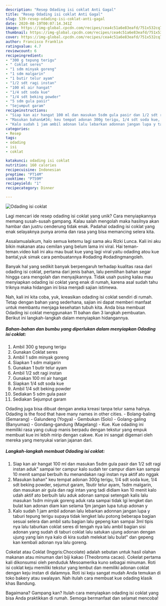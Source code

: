 ```yaml
---
description: "Resep Odading isi coklat Anti Gagal"
title: "Resep Odading isi coklat Anti Gagal"
slug: 539-resep-odading-isi-coklat-anti-gagal
date: 2020-08-19T00:07:14.341Z
image: https://img-global.cpcdn.com/recipes/cea4c51a6e83eafd/751x532cq70/odading-isi-coklat-foto-resep-utama.jpg
thumbnail: https://img-global.cpcdn.com/recipes/cea4c51a6e83eafd/751x532cq70/odading-isi-coklat-foto-resep-utama.jpg
cover: https://img-global.cpcdn.com/recipes/cea4c51a6e83eafd/751x532cq70/odading-isi-coklat-foto-resep-utama.jpg
author: Francisco Franklin
ratingvalue: 4.7
reviewcount: 6
recipeingredient:
- "300 g tepung terigu"
- " Coklat seres"
- "1 sdm minyak goreng"
- "1 sdm malgarin"
- "1 butir telur ayam"
- "1/2 sdt ragi instan"
- "100 ml air hangat"
- "1/4 sdt soda kue"
- "1/4 sdt beking powder"
- "5 sdm gula pasir"
- "Sejumput garam"
recipeinstructions:
- "Siap kan air hangat 100 ml dan masukan 5sdm gula pasir dan 1/2 sdt ragi instan aduk&#34; sampai ter campur kalo sudah ter campur diam kan sampai 10 menit sampai berbuih itu menandakan ragi instan nya aktif ato nggak"
- "Masukan bahan&#34; keu tempat adonan 300g terigu, 1/4 sdt soda kue, 1/4 sdt beking powder, sejumut garam, 1butir telur ayam, 1sdm malgarin, dan masukan air gula dan ragi intan yang tadi didiam kan 10 menit kalo udah aktif ato berbuih lalu aduk adonan sampai setengah kalis lalu masukan 1sdm minyak goreng aduk rata sampai tidak lgi lengket dan bulat kan adonan diam kan selama 1jm jangan lupa tutup adonan y"
- "Kalo sudah 1 jam ambil adonan lalu lebarkan adonnan jangan lupa y taburi tepung terigu supaya tidak lengket lalu potong beberapa bagian sesuai selera dan ambil satu bagian lalu gepeng kan sampai 3ml tipis nya lalu taburkan coklat seres di tengah nya lalu ambil bagian sisi adonan yang sudah di taburi coklat lalu satukan ujung adonan dengan ujung yang lain nya kalo di kira sudah melekat lalu bulat&#34; dan gepeng kan kembali adonan nya lalu goreng."
categories:
- Resep
tags:
- odading
- isi
- coklat

katakunci: odading isi coklat 
nutrition: 160 calories
recipecuisine: Indonesian
preptime: "PT14M"
cooktime: "PT59M"
recipeyield: "1"
recipecategory: Dinner

---
```



![Odading isi coklat](https://img-global.cpcdn.com/recipes/cea4c51a6e83eafd/751x532cq70/odading-isi-coklat-foto-resep-utama.jpg)

Lagi mencari ide resep odading isi coklat yang unik? Cara menyiapkannya memang susah-susah gampang. Kalau salah mengolah maka hasilnya akan hambar dan justru cenderung tidak enak. Padahal odading isi coklat yang enak selayaknya punya aroma dan rasa yang bisa memancing selera kita.

Assalamualaikum, halo semua ketemu lagi sama aku Rizki Lunca. Kali ini aku bikin makanan atau cemilan yang belum lama ini viral. Hai teman-teman.video kali ini aku mau buat kue yang lagi viral yaitu odading atou kue bantal,yuk simak cara pembuatannya #odading #odadingmangoleh.

Banyak hal yang sedikit banyak berpengaruh terhadap kualitas rasa dari odading isi coklat, pertama dari jenis bahan, lalu pemilihan bahan segar hingga cara mengolah dan menyajikannya. Tidak usah pusing kalau mau menyiapkan odading isi coklat yang enak di rumah, karena asal sudah tahu triknya maka hidangan ini bisa menjadi sajian istimewa.


Nah, kali ini kita coba, yuk, kreasikan odading isi coklat sendiri di rumah. Tetap dengan bahan yang sederhana, sajian ini dapat memberi manfaat untuk membantu menjaga kesehatan tubuh kita. Anda bisa membuat Odading isi coklat menggunakan 11 bahan dan 3 langkah pembuatan. Berikut ini langkah-langkah dalam menyiapkan hidangannya.

<!--inarticleads1-->

##### Bahan-bahan dan bumbu yang diperlukan dalam menyiapkan Odading isi coklat:

1. Ambil 300 g tepung terigu
1. Gunakan  Coklat seres
1. Ambil 1 sdm minyak goreng
1. Siapkan 1 sdm malgarin
1. Gunakan 1 butir telur ayam
1. Ambil 1/2 sdt ragi instan
1. Gunakan 100 ml air hangat
1. Siapkan 1/4 sdt soda kue
1. Ambil 1/4 sdt beking powder
1. Sediakan 5 sdm gula pasir
1. Sediakan Sejumput garam


Odading juga bisa dibuat dengan aneka kreasi tanpa telur sama halnya. Odading is the food that have many names in other cities. - Bolang-baling (Semarang) - Galundeng (Yogya) - Gembukan (Solo) - Golang-galing (Banyumas) - Gondang-gandung (Magelang) - Kue. Kue odading ini memiliki rasa yang cukup manis berpadu dengan tekstur yang empuk membuat kue ini lebih mirip dengan cakwe. Kue ini sangat digemari oleh mereka yang menyukai varian jajanan dari. 

<!--inarticleads2-->

##### Langkah-langkah membuat Odading isi coklat:

1. Siap kan air hangat 100 ml dan masukan 5sdm gula pasir dan 1/2 sdt ragi instan aduk&#34; sampai ter campur kalo sudah ter campur diam kan sampai 10 menit sampai berbuih itu menandakan ragi instan nya aktif ato nggak
1. Masukan bahan&#34; keu tempat adonan 300g terigu, 1/4 sdt soda kue, 1/4 sdt beking powder, sejumut garam, 1butir telur ayam, 1sdm malgarin, dan masukan air gula dan ragi intan yang tadi didiam kan 10 menit kalo udah aktif ato berbuih lalu aduk adonan sampai setengah kalis lalu masukan 1sdm minyak goreng aduk rata sampai tidak lgi lengket dan bulat kan adonan diam kan selama 1jm jangan lupa tutup adonan y
1. Kalo sudah 1 jam ambil adonan lalu lebarkan adonnan jangan lupa y taburi tepung terigu supaya tidak lengket lalu potong beberapa bagian sesuai selera dan ambil satu bagian lalu gepeng kan sampai 3ml tipis nya lalu taburkan coklat seres di tengah nya lalu ambil bagian sisi adonan yang sudah di taburi coklat lalu satukan ujung adonan dengan ujung yang lain nya kalo di kira sudah melekat lalu bulat&#34; dan gepeng kan kembali adonan nya lalu goreng.


Cokelat atau Coklat (Inggris:Chocolate) adalah sebutan untuk hasil olahan makanan atau minuman dari biji kakao (Theobroma cacao). Cokelat pertama kali dikonsumsi oleh penduduk Mesoamerika kuno sebagai minuman. Roti isi coklat keju memiliki tekstur yang lembut dan memiliki adonan coklat dengan keju instan di dalamnya. Roti isi keju sangat mudah Anda temukan di toko bakery atau swalayan. Nah itulah cara membuat kue odading klasik khas Bandung. 

Bagaimana? Gampang kan? Itulah cara menyiapkan odading isi coklat yang bisa Anda praktikkan di rumah. Semoga bermanfaat dan selamat mencoba!
